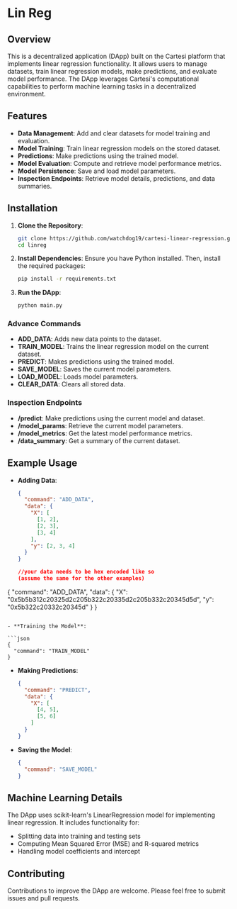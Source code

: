 # Lin Reg

## Overview

This is a decentralized application (DApp) built on the Cartesi platform that implements linear regression functionality. It allows users to manage datasets, train linear regression models, make predictions, and evaluate model performance. The DApp leverages Cartesi's computational capabilities to perform machine learning tasks in a decentralized environment.

## Features

- **Data Management**: Add and clear datasets for model training and evaluation.
- **Model Training**: Train linear regression models on the stored dataset.
- **Predictions**: Make predictions using the trained model.
- **Model Evaluation**: Compute and retrieve model performance metrics.
- **Model Persistence**: Save and load model parameters.
- **Inspection Endpoints**: Retrieve model details, predictions, and data summaries.

## Installation

1. **Clone the Repository**:

   ```bash
   git clone https://github.com/watchdog19/cartesi-linear-regression.git
   cd linreg
   ```

2. **Install Dependencies**:
   Ensure you have Python installed. Then, install the required packages:

   ```bash
   pip install -r requirements.txt
   ```

3. **Run the DApp**:
   ```bash
   python main.py
   ```

### Advance Commands

- **ADD_DATA**: Adds new data points to the dataset.
- **TRAIN_MODEL**: Trains the linear regression model on the current dataset.
- **PREDICT**: Makes predictions using the trained model.
- **SAVE_MODEL**: Saves the current model parameters.
- **LOAD_MODEL**: Loads model parameters.
- **CLEAR_DATA**: Clears all stored data.

### Inspection Endpoints

- **/predict**: Make predictions using the current model and dataset.
- **/model_params**: Retrieve the current model parameters.
- **/model_metrics**: Get the latest model performance metrics.
- **/data_summary**: Get a summary of the current dataset.

## Example Usage

- **Adding Data**:

  ```json
  {
    "command": "ADD_DATA",
    "data": {
      "X": [
        [1, 2],
        [2, 3],
        [3, 4]
      ],
      "y": [2, 3, 4]
    }
  }

  //your data needs to be hex encoded like so
  (assume the same for the other examples) 
{
  "command": "ADD_DATA",
  "data": {
    "X": "0x5b5b312c20325d2c205b322c20335d2c205b332c20345d5d",
    "y": "0x5b322c20332c20345d"
  }
}

  ```

- **Training the Model**:

  ```json
  {
    "command": "TRAIN_MODEL"
  }
  ```

- **Making Predictions**:

  ```json
  {
    "command": "PREDICT",
    "data": {
      "X": [
        [4, 5],
        [5, 6]
      ]
    }
  }
  ```

- **Saving the Model**:
  ```json
  {
    "command": "SAVE_MODEL"
  }
  ```

## Machine Learning Details

The DApp uses scikit-learn's LinearRegression model for implementing linear regression. It includes functionality for:

- Splitting data into training and testing sets
- Computing Mean Squared Error (MSE) and R-squared metrics
- Handling model coefficients and intercept

## Contributing

Contributions to improve the DApp are welcome. Please feel free to submit issues and pull requests.
